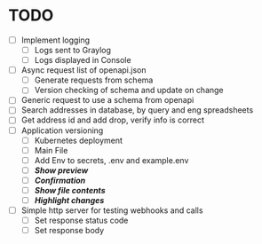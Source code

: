 # TODO

- [ ] Implement logging
    - [ ] Logs sent to Graylog
    - [ ] Logs displayed in Console
- [ ] Async request list of openapi.json
    - [ ] Generate requests from schema
    - [ ] Version checking of schema and update on change
- [ ] Generic request to use a schema from openapi
- [ ] Search addresses in database, by query and eng spreadsheets
- [ ] Get address id and add drop, verify info is correct
- [ ] Application versioning
  - [ ] Kubernetes deployment
  - [ ] Main File
  - [ ] Add Env to secrets, .env and example.env
  - [ ] ***Show preview***
  - [ ] ***Confirmation***
  - [ ] ***Show file contents***
  - [ ] ***Highlight changes***
- [ ] Simple http server for testing webhooks and calls
  - [ ] Set response status code
  - [ ] Set response body